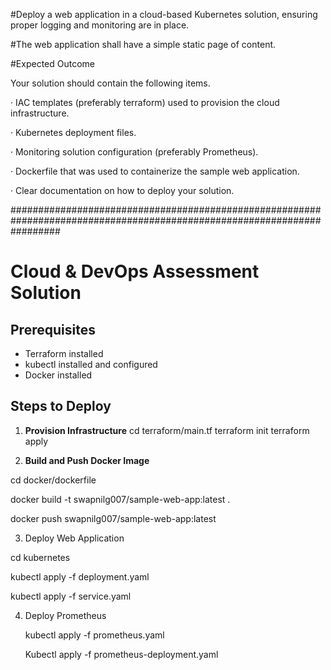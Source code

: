 #Deploy a web application in a cloud-based Kubernetes solution, ensuring proper logging and monitoring are in place.

#The web application shall have a simple static page of content.

#Expected Outcome

Your solution should contain the following items.

·    IAC templates (preferably terraform) used to provision the cloud infrastructure.

·    Kubernetes deployment files.

·    Monitoring solution configuration (preferably Prometheus).

·    Dockerfile that was used to containerize the sample web application.

·    Clear documentation on how to deploy your solution.

#########################################################################################################################

# Cloud & DevOps Assessment Solution

## Prerequisites
- Terraform installed
- kubectl installed and configured
- Docker installed

## Steps to Deploy

1. **Provision Infrastructure**
   cd terraform/main.tf
   terraform init
   terraform apply

2. **Build and Push Docker Image**
   
  cd docker/dockerfile
  
  docker build -t swapnilg007/sample-web-app:latest .
  
  docker push swapnilg007/sample-web-app:latest

3. Deploy Web Application

  cd kubernetes
  
  kubectl apply -f deployment.yaml
  
  kubectl apply -f service.yaml
  
4. Deploy Prometheus
   
   kubectl apply -f prometheus.yaml
   
   Kubectl apply -f prometheus-deployment.yaml




